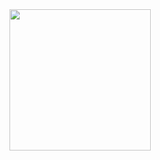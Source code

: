 <img align="left" src="https://cdn.discordapp.com/attachments/481023998059347969/905493571942121472/vb_xc.png" width=250>

